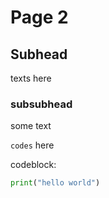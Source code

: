 # Page 2

## Subhead
texts here

### subsubhead
some text

`codes` here

codeblock:
``` py
print("hello world")
```